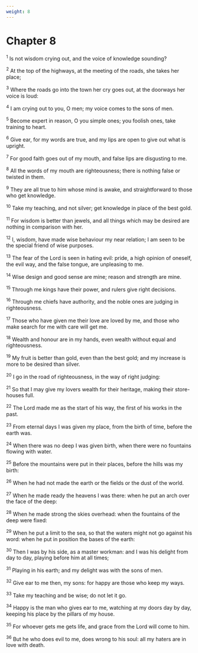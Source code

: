 ```yaml
---
weight: 8
---
```


# Chapter 8

<sup>1</sup> Is not wisdom crying out, and the voice of knowledge sounding? 

<sup>2</sup> At the top of the highways, at the meeting of the roads, she takes her place; 

<sup>3</sup> Where the roads go into the town her cry goes out, at the doorways her voice is loud: 

<sup>4</sup> I am crying out to you, O men; my voice comes to the sons of men. 

<sup>5</sup> Become expert in reason, O you simple ones; you foolish ones, take training to heart. 

<sup>6</sup> Give ear, for my words are true, and my lips are open to give out what is upright. 

<sup>7</sup> For good faith goes out of my mouth, and false lips are disgusting to me. 

<sup>8</sup> All the words of my mouth are righteousness; there is nothing false or twisted in them. 

<sup>9</sup> They are all true to him whose mind is awake, and straightforward to those who get knowledge. 

<sup>10</sup> Take my teaching, and not silver; get knowledge in place of the best gold. 

<sup>11</sup> For wisdom is better than jewels, and all things which may be desired are nothing in comparison with her. 

<sup>12</sup> I, wisdom, have made wise behaviour my near relation; I am seen to be the special friend of wise purposes. 

<sup>13</sup> The fear of the Lord is seen in hating evil: pride, a high opinion of oneself, the evil way, and the false tongue, are unpleasing to me. 

<sup>14</sup> Wise design and good sense are mine; reason and strength are mine. 

<sup>15</sup> Through me kings have their power, and rulers give right decisions. 

<sup>16</sup> Through me chiefs have authority, and the noble ones are judging in righteousness. 

<sup>17</sup> Those who have given me their love are loved by me, and those who make search for me with care will get me. 

<sup>18</sup> Wealth and honour are in my hands, even wealth without equal and righteousness. 

<sup>19</sup> My fruit is better than gold, even than the best gold; and my increase is more to be desired than silver. 

<sup>20</sup> I go in the road of righteousness, in the way of right judging: 

<sup>21</sup> So that I may give my lovers wealth for their heritage, making their store-houses full. 

<sup>22</sup> The Lord made me as the start of his way, the first of his works in the past. 

<sup>23</sup> From eternal days I was given my place, from the birth of time, before the earth was. 

<sup>24</sup> When there was no deep I was given birth, when there were no fountains flowing with water. 

<sup>25</sup> Before the mountains were put in their places, before the hills was my birth: 

<sup>26</sup> When he had not made the earth or the fields or the dust of the world. 

<sup>27</sup> When he made ready the heavens I was there: when he put an arch over the face of the deep: 

<sup>28</sup> When he made strong the skies overhead: when the fountains of the deep were fixed: 

<sup>29</sup> When he put a limit to the sea, so that the waters might not go against his word: when he put in position the bases of the earth: 

<sup>30</sup> Then I was by his side, as a master workman: and I was his delight from day to day, playing before him at all times; 

<sup>31</sup> Playing in his earth; and my delight was with the sons of men. 

<sup>32</sup> Give ear to me then, my sons: for happy are those who keep my ways. 

<sup>33</sup> Take my teaching and be wise; do not let it go. 

<sup>34</sup> Happy is the man who gives ear to me, watching at my doors day by day, keeping his place by the pillars of my house. 

<sup>35</sup> For whoever gets me gets life, and grace from the Lord will come to him. 

<sup>36</sup> But he who does evil to me, does wrong to his soul: all my haters are in love with death. 


